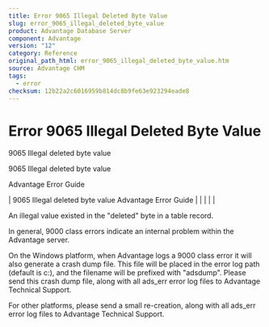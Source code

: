 ```yaml
---
title: Error 9065 Illegal Deleted Byte Value
slug: error_9065_illegal_deleted_byte_value
product: Advantage Database Server
component: Advantage
version: "12"
category: Reference
original_path_html: error_9065_illegal_deleted_byte_value.htm
source: Advantage CHM
tags:
  - error
checksum: 12b22a2c6016959b814dc8b9fe63e923294eade8
---
```


# Error 9065 Illegal Deleted Byte Value

9065 Illegal deleted byte value

9065 Illegal deleted byte value

Advantage Error Guide

| 9065 Illegal deleted byte value  Advantage Error Guide |  |  |  |  |

An illegal value existed in the "deleted" byte in a table record.

In general, 9000 class errors indicate an internal problem within the Advantage server.

On the Windows platform, when Advantage logs a 9000 class error it will also generate a crash dump file. This file will be placed in the error log path (default is c:\), and the filename will be prefixed with "adsdump". Please send this crash dump file, along with all ads\_err error log files to Advantage Technical Support.

For other platforms, please send a small re-creation, along with all ads\_err error log files to Advantage Technical Support.
